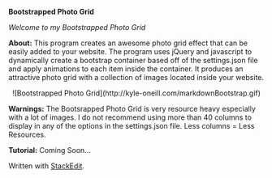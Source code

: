 **Bootstrapped Photo Grid**

*Welcome to my Bootstrapped Photo Grid*

**About:**
This program creates an awesome photo grid effect that can be easily added to your website. The program uses jQuery and javascript to dynamically create a bootstrap container based off of the settings.json file and apply animations to each item inside the container. It produces an attractive photo grid with a collection of images located inside your website.

<center>![Bootstrapped Photo Grid](http://kyle-oneill.com/markdownBootstrap.gif) </center>

**Warnings:**
The Bootsrapped Photo Grid is very resource heavy especially with a lot of images. I do not recommend using more than 40 columns to display in any of the options in the settings.json file.  Less columns = Less Resources.

**Tutorial:**
Coming Soon...


Written with [StackEdit](https://stackedit.io/).